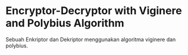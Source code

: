 # Encryptor-Decryptor with Viginere and Polybius Algorithm
Sebuah Enkriptor dan Dekriptor menggunakan algoritma viginere dan polybius.
